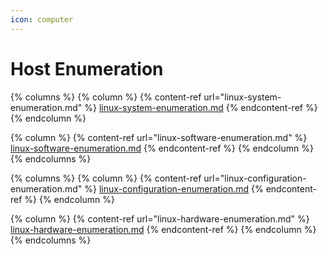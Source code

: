 ```yaml
---
icon: computer
---
```


# Host Enumeration

{% columns %}
{% column %}
{% content-ref url="linux-system-enumeration.md" %}
[linux-system-enumeration.md](linux-system-enumeration.md)
{% endcontent-ref %}
{% endcolumn %}

{% column %}
{% content-ref url="linux-software-enumeration.md" %}
[linux-software-enumeration.md](linux-software-enumeration.md)
{% endcontent-ref %}
{% endcolumn %}
{% endcolumns %}

{% columns %}
{% column %}
{% content-ref url="linux-configuration-enumeration.md" %}
[linux-configuration-enumeration.md](linux-configuration-enumeration.md)
{% endcontent-ref %}
{% endcolumn %}

{% column %}
{% content-ref url="linux-hardware-enumeration.md" %}
[linux-hardware-enumeration.md](linux-hardware-enumeration.md)
{% endcontent-ref %}
{% endcolumn %}
{% endcolumns %}
